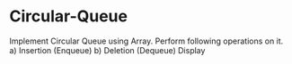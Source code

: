 # Circular-Queue
Implement Circular Queue using Array. Perform following operations on it.
a) Insertion (Enqueue)
b) Deletion (Dequeue) Display
